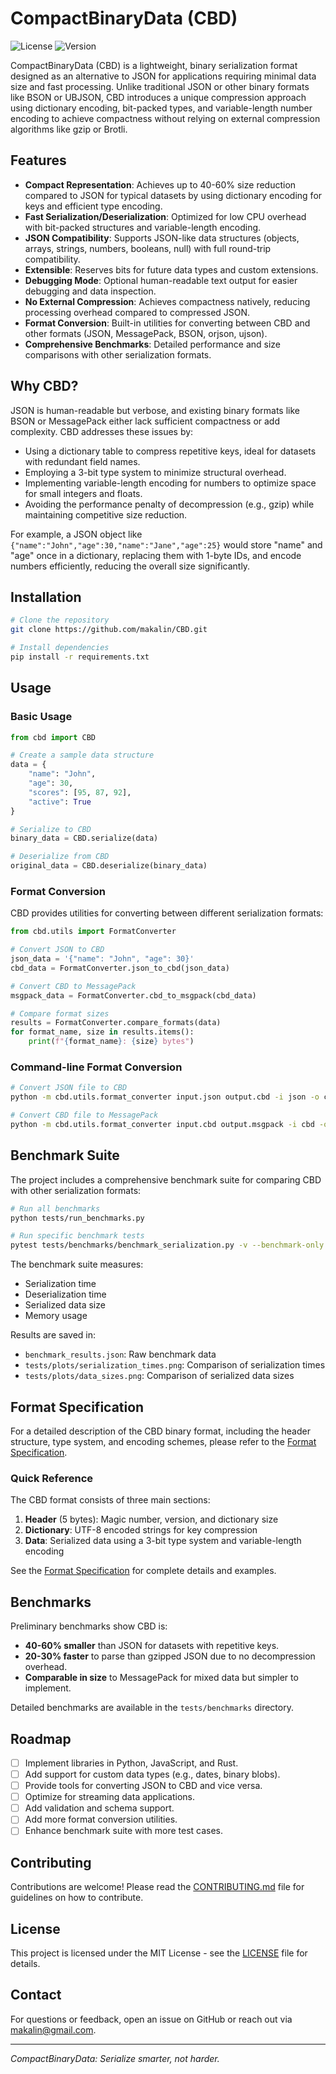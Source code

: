 # CompactBinaryData (CBD)

![License](https://img.shields.io/badge/license-MIT-blue.svg)
![Version](https://img.shields.io/badge/version-0.1.0-green.svg)

CompactBinaryData (CBD) is a lightweight, binary serialization format designed as an alternative to JSON for applications requiring minimal data size and fast processing. Unlike traditional JSON or other binary formats like BSON or UBJSON, CBD introduces a unique compression approach using dictionary encoding, bit-packed types, and variable-length number encoding to achieve compactness without relying on external compression algorithms like gzip or Brotli.

## Features

- **Compact Representation**: Achieves up to 40-60% size reduction compared to JSON for typical datasets by using dictionary encoding for keys and efficient type encoding.
- **Fast Serialization/Deserialization**: Optimized for low CPU overhead with bit-packed structures and variable-length encoding.
- **JSON Compatibility**: Supports JSON-like data structures (objects, arrays, strings, numbers, booleans, null) with full round-trip compatibility.
- **Extensible**: Reserves bits for future data types and custom extensions.
- **Debugging Mode**: Optional human-readable text output for easier debugging and data inspection.
- **No External Compression**: Achieves compactness natively, reducing processing overhead compared to compressed JSON.
- **Format Conversion**: Built-in utilities for converting between CBD and other formats (JSON, MessagePack, BSON, orjson, ujson).
- **Comprehensive Benchmarks**: Detailed performance and size comparisons with other serialization formats.

## Why CBD?

JSON is human-readable but verbose, and existing binary formats like BSON or MessagePack either lack sufficient compactness or add complexity. CBD addresses these issues by:
- Using a dictionary table to compress repetitive keys, ideal for datasets with redundant field names.
- Employing a 3-bit type system to minimize structural overhead.
- Implementing variable-length encoding for numbers to optimize space for small integers and floats.
- Avoiding the performance penalty of decompression (e.g., gzip) while maintaining competitive size reduction.

For example, a JSON object like `{"name":"John","age":30,"name":"Jane","age":25}` would store "name" and "age" once in a dictionary, replacing them with 1-byte IDs, and encode numbers efficiently, reducing the overall size significantly.

## Installation

```bash
# Clone the repository
git clone https://github.com/makalin/CBD.git

# Install dependencies
pip install -r requirements.txt
```

## Usage

### Basic Usage

```python
from cbd import CBD

# Create a sample data structure
data = {
    "name": "John",
    "age": 30,
    "scores": [95, 87, 92],
    "active": True
}

# Serialize to CBD
binary_data = CBD.serialize(data)

# Deserialize from CBD
original_data = CBD.deserialize(binary_data)
```

### Format Conversion

CBD provides utilities for converting between different serialization formats:

```python
from cbd.utils import FormatConverter

# Convert JSON to CBD
json_data = '{"name": "John", "age": 30}'
cbd_data = FormatConverter.json_to_cbd(json_data)

# Convert CBD to MessagePack
msgpack_data = FormatConverter.cbd_to_msgpack(cbd_data)

# Compare format sizes
results = FormatConverter.compare_formats(data)
for format_name, size in results.items():
    print(f"{format_name}: {size} bytes")
```

### Command-line Format Conversion

```bash
# Convert JSON file to CBD
python -m cbd.utils.format_converter input.json output.cbd -i json -o cbd

# Convert CBD file to MessagePack
python -m cbd.utils.format_converter input.cbd output.msgpack -i cbd -o msgpack
```

## Benchmark Suite

The project includes a comprehensive benchmark suite for comparing CBD with other serialization formats:

```bash
# Run all benchmarks
python tests/run_benchmarks.py

# Run specific benchmark tests
pytest tests/benchmarks/benchmark_serialization.py -v --benchmark-only
```

The benchmark suite measures:
- Serialization time
- Deserialization time
- Serialized data size
- Memory usage

Results are saved in:
- `benchmark_results.json`: Raw benchmark data
- `tests/plots/serialization_times.png`: Comparison of serialization times
- `tests/plots/data_sizes.png`: Comparison of serialized data sizes

## Format Specification

For a detailed description of the CBD binary format, including the header structure, type system, and encoding schemes, please refer to the [Format Specification](docs/format_specification.md).

### Quick Reference

The CBD format consists of three main sections:
1. **Header** (5 bytes): Magic number, version, and dictionary size
2. **Dictionary**: UTF-8 encoded strings for key compression
3. **Data**: Serialized data using a 3-bit type system and variable-length encoding

See the [Format Specification](docs/format_specification.md) for complete details and examples.

## Benchmarks

Preliminary benchmarks show CBD is:
- **40-60% smaller** than JSON for datasets with repetitive keys.
- **20-30% faster** to parse than gzipped JSON due to no decompression overhead.
- **Comparable in size** to MessagePack for mixed data but simpler to implement.

Detailed benchmarks are available in the `tests/benchmarks` directory.

## Roadmap

- [ ] Implement libraries in Python, JavaScript, and Rust.
- [ ] Add support for custom data types (e.g., dates, binary blobs).
- [ ] Provide tools for converting JSON to CBD and vice versa.
- [ ] Optimize for streaming data applications.
- [ ] Add validation and schema support.
- [ ] Add more format conversion utilities.
- [ ] Enhance benchmark suite with more test cases.

## Contributing

Contributions are welcome! Please read the [CONTRIBUTING.md](CONTRIBUTING.md) file for guidelines on how to contribute.

## License

This project is licensed under the MIT License - see the [LICENSE](LICENSE) file for details.

## Contact

For questions or feedback, open an issue on GitHub or reach out via [makalin@gmail.com](mailto:makalin@gmail.com).

---

*CompactBinaryData: Serialize smarter, not harder.*
